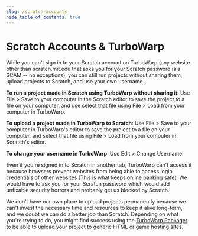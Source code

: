 ```yaml
---
slug: /scratch-accounts
hide_table_of_contents: true
---
```


# Scratch Accounts & TurboWarp

While you can't sign in to your Scratch account on TurboWarp (any website other than scratch.mit.edu that asks you for your Scratch password is a SCAM -- no exceptions), you can still run projects without sharing them, upload projects to Scratch, and use your own username.

**To run a project made in Scratch using TurboWarp without sharing it**: Use File > Save to your computer in the Scratch editor to save the project to a file on your computer, and use select that file using File > Load from your computer in TurboWarp.

**To upload a project made in TurboWarp to Scratch**: Use File > Save to your computer in TurboWarp's editor to save the project to a file on your computer, and select that file using File > Load from your computer in Scratch's editor.

**To change your username in TurboWarp**: Use Edit > Change Username.

Even if you're signed in to Scratch in another tab, TurboWarp can't access it because browsers prevent websites from being able to access login credentials of other websites (This is what keeps online banking safe). We would have to ask you for your Scratch password which would add unfixable security horrors and probably get us blocked by Scratch.

<!-- yes, placeholder exists, but it's not ready yet and I'm not sure if we are allowed to link to it -->
We don't have our own place to upload projects permanently because we can't invest the necessary time and resources to keep it alive long-term, and we doubt we can do a better job than Scratch. Depending on what you're trying to do, you might find success using the [TurboWarp Packager](https://packager.turbowarp.org/) to be able to upload your project to generic HTML or game hosting sites.
